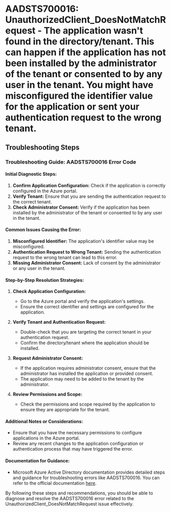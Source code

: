 
# AADSTS700016: UnauthorizedClient_DoesNotMatchRequest - The application wasn't found in the directory/tenant. This can happen if the application has not been installed by the administrator of the tenant or consented to by any user in the tenant. You might have misconfigured the identifier value for the application or sent your authentication request to the wrong tenant.


## Troubleshooting Steps
### Troubleshooting Guide: AADSTS700016 Error Code

#### Initial Diagnostic Steps:
1. **Confirm Application Configuration:** Check if the application is correctly configured in the Azure portal.
2. **Verify Tenant:** Ensure that you are sending the authentication request to the correct tenant.
3. **Check Administrator Consent:** Verify if the application has been installed by the administrator of the tenant or consented to by any user in the tenant.

#### Common Issues Causing the Error:
1. **Misconfigured Identifier:** The application's identifier value may be misconfigured.
2. **Authentication Request to Wrong Tenant:** Sending the authentication request to the wrong tenant can lead to this error.
3. **Missing Administrator Consent:** Lack of consent by the administrator or any user in the tenant.

#### Step-by-Step Resolution Strategies:
1. **Check Application Configuration:**
   - Go to the Azure portal and verify the application's settings.
   - Ensure the correct identifier and settings are configured for the application.

2. **Verify Tenant and Authentication Request:**
   - Double-check that you are targeting the correct tenant in your authentication request.
   - Confirm the directory/tenant where the application should be installed.

3. **Request Administrator Consent:**
   - If the application requires administrator consent, ensure that the administrator has installed the application or provided consent.
   - The application may need to be added to the tenant by the administrator.

4. **Review Permissions and Scope:**
   - Check the permissions and scope required by the application to ensure they are appropriate for the tenant.

#### Additional Notes or Considerations:
- Ensure that you have the necessary permissions to configure applications in the Azure portal.
- Review any recent changes to the application configuration or authentication process that may have triggered the error.

#### Documentation for Guidance:
- Microsoft Azure Active Directory documentation provides detailed steps and guidance for troubleshooting errors like AADSTS700016. You can refer to the official documentation [here](https://docs.microsoft.com/en-us/azure/active-directory/develop/reference-aadsts-error-codes). 

By following these steps and recommendations, you should be able to diagnose and resolve the AADSTS700016 error related to the UnauthorizedClient_DoesNotMatchRequest issue effectively.